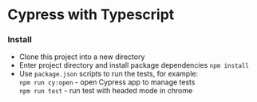 # Cypress with Typescript
### Install
- Clone this project into a new directory
- Enter project directory and install package dependencies `npm install`
- Use `package.json` scripts to run the tests, for example:<br>
`npm run cy:open` - open Cypress app to manage tests<br>
`npm run test` - run test with headed mode in chrome